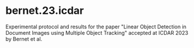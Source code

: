 # bernet.23.icdar
Experimental protocol and results for the paper "Linear Object Detection in Document Images using Multiple Object Tracking" accepted at ICDAR 2023 by Bernet et al.
